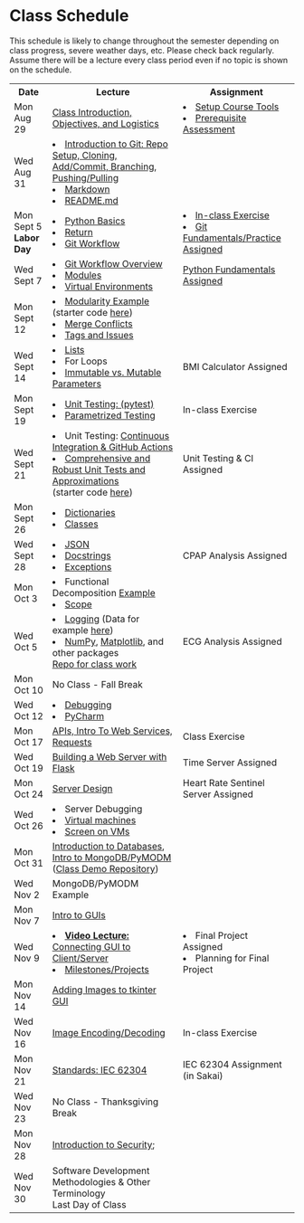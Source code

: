 # Class Schedule

This schedule is likely to change throughout the semester depending on class
progress, severe weather days, etc.  Please check back regularly.  Assume there 
will be a lecture every class period even if no topic is shown on the schedule.

<table>

<tr>
<th>Date</th>
<th>Lecture</th>
<th>Assignment</th>
</tr>

<tr>
<td>Mon Aug 29</td>
    <td><a href="Lectures/Intro_Lecture.md">Class Introduction, Objectives, and Logistics</a></td>
    <td>
      <li><a href="Assignments/01_tool_setup_git_intro.md">Setup Course Tools</a></li>
      <li><a href="Assignments/00_programming_assessment.md">Prerequisite Assessment</a></li>
</td>
</tr>

<tr>
<td>Wed Aug 31</td>
    <td>
      <li><a href="Lectures/intro_to_git.md">Introduction to Git:  Repo Setup, 
      Cloning, Add/Commit, Branching, Pushing/Pulling</a></li>     
      <li><a href="Resources/markdown.md">Markdown</a></li>
      <li><a href="Resources/Git/readme_files.md">README.md</a></li>
    </td>
  
   <td><!---NOTE: GIT FUNDAMENTALS ASSIGNMENT NORMALLY HERE---></td>
</tr>

<tr>
<td>Mon Sept 5<br><b>Labor Day</b></td>
    <td>
        <li><a href="Lectures/python_basics.md">Python Basics</a></li>
        <li><a href="Lectures/return_keyword.md">Return</a></li> 
        <li><a href="Lectures/git_workflow.md">Git Workflow</a></li>
    </td>
    <td>
        <li><a href="Lectures/git_workflow.md#LDL-Branch">In-class Exercise</a></li>
        <li><a href="Assignments/02_git_fundamentals_practice.md">Git Fundamentals/Practice Assigned</a></li>
    </td>
</tr>

<tr>
<td>Wed Sept 7</td>
    <td>
        <li><a href="Lectures/git_workflow_overview.md">Git Workflow Overview</a></li>
        <li><a href="Lectures/modules.md">Modules</a></li> 
        <li><a href="Lectures/virtual_environments.md">Virtual Environments</a></li> 
    </td>
    <td><a href="Assignments/PythonFundamentalAssignment.md">Python Fundamentals Assigned</a></td>
</tr>

<tr>
<td>Mon Sept 12</td> 
  <td> 
    <li><a href="Lectures/modularity_example.md">Modularity Example</a> (starter code <a href="https://github.com/dward2/modularity_example">here</a>)</li>
    <li><a href="Resources/Git/MergeConflicts.md">Merge Conflicts</a></li>
    <li><a href="Lectures/git_workflow_more.md">Tags and Issues</a></li>
  </td>
  <td></td>
</tr>

<tr>
<td>Wed Sept 14</td>
    <td>
        <li><a href="Lectures/lists.md">Lists</a></li>
        <li>For Loops</li>
        <li><a href="Lectures/parameters.md">Immutable vs. Mutable Parameters</a></li>
    </td>
    <td>
        <!---<a href="Assignments/BMICalculatorAssignment.md">--->BMI Calculator Assigned<!---</a>--->
</td>
</tr>

<tr>
<td>Mon Sept 19</td>
    <td>
        <li><a href="Lectures/unit_testing.md">Unit Testing: (pytest)</a></li>
        <li><a href="Lectures/robust_testing.md#testing-multiple-cases-using-parametrized-testing">Parametrized Testing</a></li>
    </td>
    <td><!---<a href = "Lectures/unit_testing.md#exercise">--->In-class Exercise<!---</a>---></td>
</tr>

<tr>
<td>Wed Sept 21</td>
    <td>
        <li>Unit Testing: <a href="Lectures/continuous_integration_github_actions.md">Continuous 
    Integration & GitHub Actions</a></li>
    <li><a href="Lectures/robust_testing.md">Comprehensive and Robust Unit Tests and Approximations</a></li>
    (starter code <a href="Lectures/unit_testing_code/weight_entry_starter_code.md">here</a>)
    </td>
    <td><!---<a href="Assignments/UnitTestingCIAssignment.md">--->Unit Testing & CI Assigned<!---</a>---></td>
</tr>

<tr>
<td>Mon Sept 26</td>
    <td>
        <li><a href="Lectures/dictionaries.md">Dictionaries</a></li>
        <li><a href="Lectures/classes.md">Classes</a></li>
    </td>
    <td></td>
</tr>

<tr>
<td>Wed Sept 28</td>
    <td>
        <li><a href="Lectures/json.md">JSON</a></li>
        <li><a href="Lectures/docstrings.md">Docstrings</a></li>
        <li><a href="Lectures/exceptions_active_lecture.md">Exceptions</a></li>
    </td>
    <td>
        <!---<a href="Assignments/CPAP_Analysis">--->CPAP Analysis Assigned<!---</a>--->
    </td>
</tr>

<tr>
<td>Mon Oct 3</td>
    <td>
        <li>Functional Decomposition <a href="Lectures/functional_decomposition_example.md">Example</a></li> 
        <li><a href="Lectures/variable_scope.md">Scope</a></li>
    </td>
    <td></td>
</tr>

<tr>
<td>Wed Oct 5</td>
    <td>
        <li><a href="Lectures/logging.md">Logging</a> (Data for example <a href="Lectures/lecture_files/tsh_class_data.txt">here</a>)</li>
        <li><a href="Lectures/numpy.md">NumPy</a>, 
        <a href="Lectures/matplotlib.md">Matplotlib</a>, and other packages</li>
        <a href="https://github.com/dward2/numpy_matplotlib_class">Repo for class work</a>
    </td>
    <td><!---<a href="Assignments/ECG_Analysis">--->ECG Analysis Assigned<!---</a>---></td>
</tr>

<tr>
<td>Mon Oct 10</td>
    <td>
    No Class - Fall Break
    </td>
    <td></td>
</tr>

<tr>
<td>Wed Oct 12</td>
    <td> 
        <!---<a href="Lectures/sphinx.md">Sphinx</a>--->
        <li><a href="Lectures/debugging.md">Debugging</a></li> 
        <li><a href="Resources/PyCharm">PyCharm</a></li>
    </td>
    <td></td>
</tr>

<tr>
<td>Mon Oct 17</td>
    <td> 
        <a href="Lectures/apis_webservices_requests.md">
        APIs, Intro To Web Services, Requests</a>
    </td>
    <td>
        <!---<a href="Lectures/name_server_project.md">--->Class Exercise<!---</a>--->
    </td>
</tr>

<tr>
<td>Wed Oct 19</td>
    <td>
        <a href="Lectures/flask_server_setup.md">
           Building a Web Server with Flask</a>
    </td>
    <td>
        <!---<a href="Assignments/time_server_project.md">--->Time Server Assigned<!---</a>---> 
    </td>
</tr>

<tr>
<td>Mon Oct 24</td>
<td>
    <a href="Lectures/server_code_design.md">Server Design</a>
</td>
<td>
    <!---<a href="Assignments/heart_rate_sentinel_server_assignment.md">--->Heart Rate Sentinel Server Assigned<!---</a>---> 
</td>

<tr>
<td>Wed Oct 26</td>
    <td>
        <li>Server Debugging</li> 
        <li><a href="Resources/virtual_machines.md">Virtual machines</a></li>
        <li><a href="Resources/WebServices/screen.md">Screen on VMs</a></li>
</td>    
    <td></td>
</tr>

<tr>
<td>Mon Oct 31</td>
    <td>
        <a href="Lectures/databases.md">Introduction to Databases</a>,<br>
        <a href="Lectures/databases.md#mongodb">Intro to MongoDB/PyMODM</a>      
      (<a href="https://github.com/dward2/mongo_db_jupyter_example">Class Demo  
        Repository</a>)
    </td>
    <td></td>
</tr>

<tr>
<td>Wed Nov 2</td>
    <td>
      MongoDB/PyMODM Example
    </td>
    <td>
      <!---<a href="Lectures/database_class_work.md">In-Class Project</a>--->
    </td> 
</tr>

<tr>
<td>Mon Nov 7</td>
    <td><a href="Lectures/intro_to_gui.md">Intro to GUIs</a>
    </td>
    <td>
    </td>
</tr>

<tr>
<td>Wed Nov 9</td>
    <td>
        <li><a href="https://duke.hosted.panopto.com/Panopto/Pages/Viewer.aspx?id=0e623476-f73f-4d9c-ac33-ae6300e54b9b">
        <b>Video Lecture:</b>
        Connecting GUI to Client/Server</a></li>
        <li><a href="Lectures/github_teams.md">Milestones/Projects</a></li>
    </td>
    <td>
      <li><!---<a href="Assignments/final_image_processor.md">--->Final Project Assigned<!---</a>---></li>
      <li><!---<a href="Lectures/github_teams.md#Final-Project-Planning">--->Planning for Final Project<!---</a>---></li>
    </td>
</tr>

<tr>
<td>Mon Nov 14</td>
    <td>
        <a href="Resources/tkinter_images.md">Adding Images to tkinter GUI</a>
    </td>
    <td></td>
</tr>

<tr>
<td>Wed Nov 16</td>
    <td>
      <a href="Lectures/image_encoding_decoding.md">Image Encoding/Decoding</a>
    </td>
    <td>
      <!---<a href="Lectures/image_encoding_decoding.md#image-server-api-for-in-class-work">--->
        In-class Exercise<!---</a>--->
    </td>
</tr>

<tr>
<td>Mon Nov 21</td>
    <td>
      <a href="Resources/standards.md">Standards: </a>
      <a href="https://en.wikipedia.org/wiki/IEC_62304">IEC 62304</a>
    </td>
    <td>
      IEC 62304 Assignment (in Sakai)
    </td>
</tr>

<tr>
<td> Wed Nov 23</td>
    <td>No Class - Thanksgiving Break</td>
    <td></td>
</tr>

<tr>
<td>Mon Nov 28</td>
    <td>
      <a href="Lectures/intro_to_security.md">Introduction to Security</a>;
    </td>
    <td></td>
</tr>

<tr>
<td>Wed Nov 30</td>
    <td>
        Software Development Methodologies & Other Terminology
        <br>Last Day of Class
    </td>
    <td></td>
</tr>


<!--<a href="Lectures/testing_fixtures_and_other_testing.md">Unit Testing:  Testing Fixtures</a>-->
  

</table>
